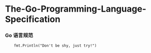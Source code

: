 # The-Go-Programming-Language-Specification
### Go 语言规范

```
    fmt.Println("Don't be shy, just try!")
```
